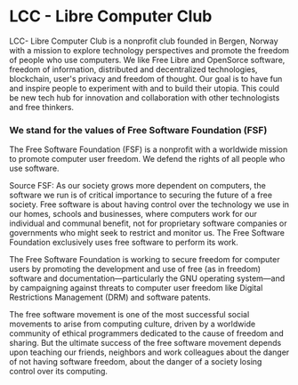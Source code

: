 # LCC -  Libre Computer Club
LCC- Libre Computer Club is a nonprofit club founded in Bergen, Norway with a mission to explore technology perspectives and promote the freedom of people who use computers. We like Free Libre and OpenSorce software, freedom of information, distributed and decentralized technologies, blockchain, user's privacy and freedom of thought.
Our goal is to have fun and inspire people to experiment with and to build their utopia. This could be new tech hub for innovation and collaboration with other technologists and free thinkers.

### We stand for the values of Free Software Foundation (FSF)
The Free Software Foundation (FSF) is a nonprofit with a worldwide mission to promote computer user freedom. We defend the rights of all people who use software.

Source FSF: As our society grows more dependent on computers, the software we run is of critical importance to securing the future of a free society. Free software is about having control over the technology we use in our homes, schools and businesses, where computers work for our individual and communal benefit, not for proprietary software companies or governments who might seek to restrict and monitor us. The Free Software Foundation exclusively uses free software to perform its work.

The Free Software Foundation is working to secure freedom for computer users by promoting the development and use of free (as in freedom) software and documentation—particularly the GNU operating system—and by campaigning against threats to computer user freedom like Digital Restrictions Management (DRM) and software patents.

The free software movement is one of the most successful social movements to arise from computing culture, driven by a worldwide community of ethical programmers dedicated to the cause of freedom and sharing. But the ultimate success of the free software movement depends upon teaching our friends, neighbors and work colleagues about the danger of not having software freedom, about the danger of a society losing control over its computing.

